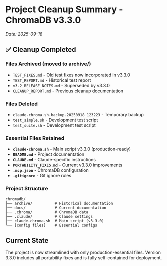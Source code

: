 # Project Cleanup Summary - ChromaDB v3.3.0
*Date: 2025-09-18*

## ✅ Cleanup Completed

### Files Archived (moved to archive/)
- `TEST_FIXES.md` - Old test fixes now incorporated in v3.3.0
- `TEST_REPORT.md` - Historical test report
- `v3.2_RELEASE_NOTES.md` - Superseded by v3.3.0
- `CLEANUP_REPORT.md` - Previous cleanup documentation

### Files Deleted
- `claude-chroma.sh.backup.20250918_123223` - Temporary backup
- `test_simple.sh` - Development test script
- `test_suite.sh` - Development test script

### Essential Files Retained
- **`claude-chroma.sh`** - Main script v3.3.0 (production-ready)
- **`README.md`** - Project documentation
- **`CLAUDE.md`** - Claude-specific instructions
- **`PORTABILITY_FIXES.md`** - Current v3.3.0 improvements
- **`.mcp.json`** - ChromaDB configuration
- **`.gitignore`** - Git ignore rules

### Project Structure
```
chromadb/
├── archive/          # Historical documentation
├── docs/             # Current documentation
├── .chroma/          # ChromaDB data
├── .claude/          # Claude settings
├── claude-chroma.sh  # Main script (v3.3.0)
└── [config files]    # Essential configs
```

## Current State
The project is now streamlined with only production-essential files. Version 3.3.0 includes all portability fixes and is fully self-contained for deployment.